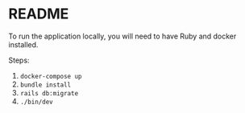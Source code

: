 # README

To run the application locally, you will need to have Ruby and docker installed.

Steps:

1. `docker-compose up`
2. `bundle install`
3. `rails db:migrate`
4. `./bin/dev`
